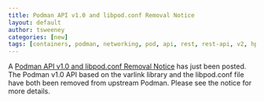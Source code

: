 ```yaml
---
title: Podman API v1.0 and libpod.conf Removal Notice
layout: default
author: tsweeney
categories: [new]
tags: [containers, podman, networking, pod, api, rest, rest-api, v2, hpc, varlink]
---
```


A [Podman API v1.0 and libpod.conf Removal Notice](https://podman.io/blogs/2020/12/11/remove-varlink-libpod-conf-notice.html) has just been posted. The Podman v1.0 API based on the varlink library and the libpod.conf file have both been removed from upstream Podman. Please see the notice for more details.

